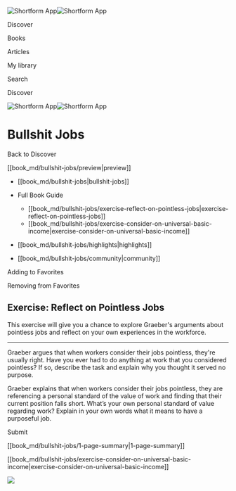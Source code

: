 ![Shortform App](/img/logo.36a2399e.svg)![Shortform App](/img/logo-dark.70c1b072.svg)

Discover

Books

Articles

My library

Search

Discover

![Shortform App](/img/logo.36a2399e.svg)![Shortform App](/img/logo-dark.70c1b072.svg)

# Bullshit Jobs

Back to Discover

[[book_md/bullshit-jobs/preview|preview]]

  * [[book_md/bullshit-jobs|bullshit-jobs]]
  * Full Book Guide

    * [[book_md/bullshit-jobs/exercise-reflect-on-pointless-jobs|exercise-reflect-on-pointless-jobs]]
    * [[book_md/bullshit-jobs/exercise-consider-on-universal-basic-income|exercise-consider-on-universal-basic-income]]
  * [[book_md/bullshit-jobs/highlights|highlights]]
  * [[book_md/bullshit-jobs/community|community]]



Adding to Favorites 

Removing from Favorites 

## Exercise: Reflect on Pointless Jobs

This exercise will give you a chance to explore Graeber's arguments about pointless jobs and reflect on your own experiences in the workforce.

* * *

Graeber argues that when workers consider their jobs pointless, they're usually right. Have you ever had to do anything at work that you considered pointless? If so, describe the task and explain why you thought it served no purpose.

Graeber explains that when workers consider their jobs pointless, they are referencing a personal standard of the value of work and finding that their current position falls short. What’s your own personal standard of value regarding work? Explain in your own words what it means to have a purposeful job.

Submit 

[[book_md/bullshit-jobs/1-page-summary|1-page-summary]]

[[book_md/bullshit-jobs/exercise-consider-on-universal-basic-income|exercise-consider-on-universal-basic-income]]

![](https://bat.bing.com/action/0?ti=56018282&Ver=2&mid=5e20bfbc-8ea7-4bd3-8990-60ac61dd36fd&sid=49fff5b0636c11eeb9c611038afc8668&vid=4a005010636c11ee80c703d4c4a7acd5&vids=0&msclkid=N&pi=0&lg=en-US&sw=800&sh=600&sc=24&nwd=1&tl=Shortform%20%7C%20Book&p=https%3A%2F%2Fwww.shortform.com%2Fapp%2Fbook%2Fbullshit-jobs%2Fexercise-reflect-on-pointless-jobs&r=&lt=416&evt=pageLoad&sv=1&rn=135036)
